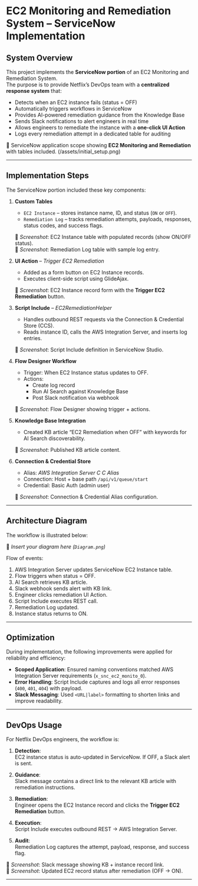# EC2 Monitoring and Remediation System – ServiceNow Implementation

## System Overview
This project implements the **ServiceNow portion** of an EC2 Monitoring and Remediation System.  
The purpose is to provide Netflix’s DevOps team with a **centralized response system** that:  
- Detects when an EC2 instance fails (status = OFF)  
- Automatically triggers workflows in ServiceNow  
- Provides AI-powered remediation guidance from the Knowledge Base  
- Sends Slack notifications to alert engineers in real time  
- Allows engineers to remediate the instance with a **one-click UI Action**  
- Logs every remediation attempt in a dedicated table for auditing  

📸  ServiceNow application scope showing **EC2 Monitoring and Remediation** with tables included.  (/assets/initial_setup.png) 

---

## Implementation Steps
The ServiceNow portion included these key components:

1. **Custom Tables**  
   - `EC2 Instance` – stores instance name, ID, and status (`ON` or `OFF`).  
   - `Remediation Log` – tracks remediation attempts, payloads, responses, status codes, and success flags.  

   📸 *Screenshot*: EC2 Instance table with populated records (show ON/OFF status).  
   📸 *Screenshot*: Remediation Log table with sample log entry.  

2. **UI Action** – *Trigger EC2 Remediation*  
   - Added as a form button on EC2 Instance records.  
   - Executes client-side script using GlideAjax.  

   📸 *Screenshot*: EC2 Instance record form with the **Trigger EC2 Remediation** button.  

3. **Script Include** – *EC2RemediationHelper*  
   - Handles outbound REST requests via the Connection & Credential Store (CCS).  
   - Reads instance ID, calls the AWS Integration Server, and inserts log entries.  

   📸 *Screenshot*: Script Include definition in ServiceNow Studio.  

4. **Flow Designer Workflow**  
   - Trigger: When EC2 Instance status updates to OFF.  
   - Actions:  
     - Create log record  
     - Run AI Search against Knowledge Base  
     - Post Slack notification via webhook  

   📸 *Screenshot*: Flow Designer showing trigger + actions.  

5. **Knowledge Base Integration**  
   - Created KB article “EC2 Remediation when OFF” with keywords for AI Search discoverability.  

   📸 *Screenshot*: Published KB article content.  

6. **Connection & Credential Store**  
   - Alias: *AWS Integration Server C C Alias*  
   - Connection: Host + base path `/api/v1/queue/start`  
   - Credential: Basic Auth (admin user)  

   📸 *Screenshot*: Connection & Credential Alias configuration.  

---

## Architecture Diagram
The workflow is illustrated below:

📸 *Insert your diagram here (`Diagram.png`)*  

Flow of events:  
1. AWS Integration Server updates ServiceNow EC2 Instance table.  
2. Flow triggers when status = OFF.  
3. AI Search retrieves KB article.  
4. Slack webhook sends alert with KB link.  
5. Engineer clicks remediation UI Action.  
6. Script Include executes REST call.  
7. Remediation Log updated.  
8. Instance status returns to ON.  

---

## Optimization
During implementation, the following improvements were applied for reliability and efficiency:  
- **Scoped Application**: Ensured naming conventions matched AWS Integration Server requirements (`x_snc_ec2_monito_0`).  
- **Error Handling**: Script Include captures and logs all error responses (`400`, `401`, `404`) with payload.    
- **Slack Messaging**: Used `<URL|label>` formatting to shorten links and improve readability.  

---

## DevOps Usage
For Netflix DevOps engineers, the workflow is:  

1. **Detection**:  
   EC2 instance status is auto-updated in ServiceNow. If OFF, a Slack alert is sent.  

2. **Guidance**:  
   Slack message contains a direct link to the relevant KB article with remediation instructions.  

3. **Remediation**:  
   Engineer opens the EC2 Instance record and clicks the **Trigger EC2 Remediation** button.  

4. **Execution**:  
   Script Include executes outbound REST → AWS Integration Server.  

5. **Audit**:  
   Remediation Log captures the attempt, payload, response, and success flag.  

📸 *Screenshot*: Slack message showing KB + instance record link.  
📸 *Screenshot*: Updated EC2 record status after remediation (OFF → ON).  

---


